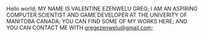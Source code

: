 Hello world;
MY NAME IS VALENTINE EZENWELU GREG;
I AM AN ASPIRING COMPUTER SCIENTIST AND GAME DEVELOPER AT THE UNIVERITY OF MANITOBA CANADA;
YOU CAN FIND SOME OF MY WORKS HERE;
AND YOU CAN CONTACT ME WITH gregezenwelu@gmail.com;
